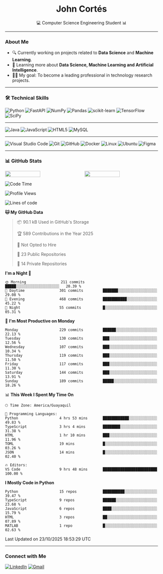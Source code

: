 <h1 align="center">John Cortés</h1>
<p align="center">💻 Computer Science Engineering Student 📊</p>

---

### About Me
- 🔍 Currently working on projects related to **Data Science** and **Machine Learning**.
- 🚀 Learning more about **Data Science, Machine Learning and Artificial Intelligence**.
- 👨‍💻 My goal: To become a leading professional in technology research projects.

---

### 🛠️ Technical Skills 

![Python](https://img.shields.io/badge/python-3670A0?style=for-the-badge&logo=python&logoColor=ffdd54)
![FastAPI](https://img.shields.io/badge/FastAPI-005571?style=for-the-badge&logo=fastapi)
![NumPy](https://img.shields.io/badge/numpy-%23013243.svg?style=for-the-badge&logo=numpy&logoColor=white)
![Pandas](https://img.shields.io/badge/pandas-%23150458.svg?style=for-the-badge&logo=pandas&logoColor=white)
![scikit-learn](https://img.shields.io/badge/scikit--learn-%23F7931E.svg?style=for-the-badge&logo=scikit-learn&logoColor=white)
![TensorFlow](https://img.shields.io/badge/TensorFlow-%23FF6F00.svg?style=for-the-badge&logo=TensorFlow&logoColor=white)
![SciPy](https://img.shields.io/badge/SciPy-%230C55A5.svg?style=for-the-badge&logo=scipy&logoColor=white)

---

![Java](https://img.shields.io/badge/java-%23ED8B00.svg?style=for-the-badge&logo=openjdk&logoColor=white)
![JavaScript](https://img.shields.io/badge/javascript-%23323330.svg?style=for-the-badge&logo=javascript&logoColor=%23F7DF1E)
![HTML5](https://img.shields.io/badge/html5-%23E34F26.svg?style=for-the-badge&logo=html5&logoColor=white)
![MySQL](https://img.shields.io/badge/mysql-4479A1.svg?style=for-the-badge&logo=mysql&logoColor=white)

---

![Visual Studio Code](https://img.shields.io/badge/Visual%20Studio%20Code-0078d7.svg?style=for-the-badge&logo=visual-studio-code&logoColor=white)
![Git](https://img.shields.io/badge/git-%23F05033.svg?style=for-the-badge&logo=git&logoColor=white)
![GitHub](https://img.shields.io/badge/github-%23121011.svg?style=for-the-badge&logo=github&logoColor=white)
![Docker](https://img.shields.io/badge/docker-%230db7ed.svg?style=for-the-badge&logo=docker&logoColor=white)
![Linux](https://img.shields.io/badge/Linux-FCC624?style=for-the-badge&logo=linux&logoColor=black)
![Ubuntu](https://img.shields.io/badge/Ubuntu-E95420?style=for-the-badge&logo=ubuntu&logoColor=white)
![Figma](https://img.shields.io/badge/figma-%23F24E1E.svg?style=for-the-badge&logo=figma&logoColor=white)

---

### 📊 GitHub Stats

<div style="display: flex; justify-content: space-between; gap: 20px;">
  <img src="https://github-readme-stats.vercel.app/api?username=johncortes117&show_icons=true&theme=react&bg_color=0a0a0a00&title_color=07916A&icon_color=07916A&text_color=ffffff&hide_border=true" width="48%" />
  <img src="https://github-readme-stats.vercel.app/api/top-langs/?username=johncortes117&layout=compact&theme=react&bg_color=0a0a0a00&title_color=07916A&text_color=ffffff&hide_border=true" width="48%" />
</div>

<!--START_SECTION:waka-->
![Code Time](http://img.shields.io/badge/Code%20Time-357%20hrs%204%20mins-blue)

![Profile Views](http://img.shields.io/badge/Profile%20Views-0-blue)

![Lines of code](https://img.shields.io/badge/From%20Hello%20World%20I%27ve%20Written-2.4%20million%20lines%20of%20code-blue)

**🐱 My GitHub Data** 

> 📦 90.1 kB Used in GitHub's Storage 
 > 
> 🏆 589 Contributions in the Year 2025
 > 
> 🚫 Not Opted to Hire
 > 
> 📜 23 Public Repositories 
 > 
> 🔑 14 Private Repositories 
 > 
**I'm a Night 🦉** 

```text
🌞 Morning                211 commits         █████░░░░░░░░░░░░░░░░░░░░   20.39 % 
🌆 Daytime                301 commits         ███████░░░░░░░░░░░░░░░░░░   29.08 % 
🌃 Evening                468 commits         ███████████░░░░░░░░░░░░░░   45.22 % 
🌙 Night                  55 commits          █░░░░░░░░░░░░░░░░░░░░░░░░   05.31 % 
```
📅 **I'm Most Productive on Monday** 

```text
Monday                   229 commits         ██████░░░░░░░░░░░░░░░░░░░   22.13 % 
Tuesday                  130 commits         ███░░░░░░░░░░░░░░░░░░░░░░   12.56 % 
Wednesday                107 commits         ███░░░░░░░░░░░░░░░░░░░░░░   10.34 % 
Thursday                 119 commits         ███░░░░░░░░░░░░░░░░░░░░░░   11.50 % 
Friday                   117 commits         ███░░░░░░░░░░░░░░░░░░░░░░   11.30 % 
Saturday                 144 commits         ███░░░░░░░░░░░░░░░░░░░░░░   13.91 % 
Sunday                   189 commits         █████░░░░░░░░░░░░░░░░░░░░   18.26 % 
```


📊 **This Week I Spent My Time On** 

```text
🕑︎ Time Zone: America/Guayaquil

💬 Programming Languages: 
Python                   4 hrs 53 mins       ████████████░░░░░░░░░░░░░   49.83 % 
TypeScript               3 hrs 4 mins        ████████░░░░░░░░░░░░░░░░░   31.38 % 
HTML                     1 hr 10 mins        ███░░░░░░░░░░░░░░░░░░░░░░   11.96 % 
TOML                     19 mins             █░░░░░░░░░░░░░░░░░░░░░░░░   03.26 % 
JSON                     14 mins             █░░░░░░░░░░░░░░░░░░░░░░░░   02.40 % 

🔥 Editors: 
VS Code                  9 hrs 48 mins       █████████████████████████   100.00 % 
```

**I Mostly Code in Python** 

```text
Python                   15 repos            ██████████░░░░░░░░░░░░░░░   39.47 % 
TypeScript               9 repos             ██████░░░░░░░░░░░░░░░░░░░   23.68 % 
JavaScript               6 repos             ████░░░░░░░░░░░░░░░░░░░░░   15.79 % 
HTML                     3 repos             ██░░░░░░░░░░░░░░░░░░░░░░░   07.89 % 
MATLAB                   1 repo              █░░░░░░░░░░░░░░░░░░░░░░░░   02.63 % 
```




 Last Updated on 23/10/2025 18:53:29 UTC
<!--END_SECTION:waka-->

---

### Connect with Me

[![LinkedIn](https://img.shields.io/badge/linkedin-%230077B5.svg?style=for-the-badge&logo=linkedin&logoColor=white)](https://www.linkedin.com/in/john-cortes-pozo)
[![Gmail](https://img.shields.io/badge/Gmail-D14836?style=for-the-badge&logo=gmail&logoColor=white)](mailto:stevencortespozo@gmail.com)
